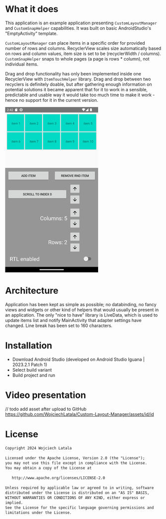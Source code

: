 # What it does

This application is an example application presenting `CustomLayoutManager` and `CustomSnapHelper` capabilities.
It was built on basic AndroidStudio's "EmptyActivity" template.

`CustomLayoutManager` can place items in a specific order for provided number of rows and columns.
RecyclerView scales size automatically based on rows and column values, item size is set to be (recyclerWidth / columns).
`CustomSnapHelper` snaps to whole pages (a page is rows * column), not individual items.

Drag and drop functionality has only been implemented inside one RecyclerView with `ItemTouchHelper` library. Drag and drop between two recyclers 
is definitely doable, but after gathering enough information on potential solutions it became apparent that for it to work in a sensible, 
predictable and usable way it would take too much time to make it work - hence no support for it in the current version.

<img src="img.png" width="300">

# Architecture

Application has been kept as simple as possible; no databinding, no fancy views and widgets or other kind of helpers that would usually be present
in an application. The only "nice to have" library is LiveData, which is used to update items list and notify MainActivity that adapter settings have changed.
Line break has been set to 160 characters.

# Installation

- Download Android Studio (developed on Android Studio Iguana | 2023.2.1 Patch 1)
- Select build variant
- Build project and run

# Video presentation

// todo add asset after upload to GitHub
https://github.com/WojciechLatala/Custom-Layout-Manager/assets/id/id

# License
    Copyright 2024 Wojciech Latala

    Licensed under the Apache License, Version 2.0 (the "License");
    you may not use this file except in compliance with the License.
    You may obtain a copy of the License at

       http://www.apache.org/licenses/LICENSE-2.0

    Unless required by applicable law or agreed to in writing, software
    distributed under the License is distributed on an "AS IS" BASIS,
    WITHOUT WARRANTIES OR CONDITIONS OF ANY KIND, either express or implied.
    See the License for the specific language governing permissions and
    limitations under the License.
